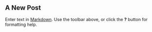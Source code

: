 


## A New Post

Enter text in [Markdown](http://daringfireball.net/projects/markdown/). Use the toolbar above, or click the **?** button for formatting help.
